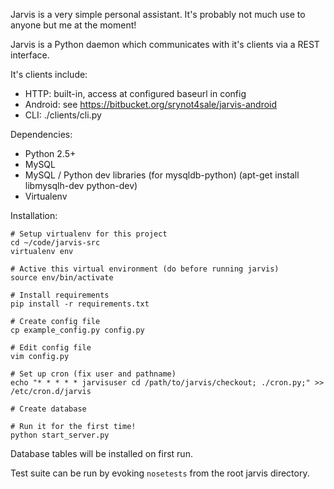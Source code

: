 Jarvis is a very simple personal assistant. It's probably not
much use to anyone but me at the moment!



Jarvis is a Python daemon which communicates with it's clients
via a REST interface.

It's clients include:

- HTTP: built-in, access at configured baseurl in config
- Android: see https://bitbucket.org/srynot4sale/jarvis-android
- CLI: ./clients/cli.py


Dependencies:

- Python 2.5+
- MySQL
- MySQL / Python dev libraries (for mysqldb-python) (apt-get install libmysqlh-dev python-dev)
- Virtualenv


Installation:

    # Setup virtualenv for this project
    cd ~/code/jarvis-src
    virtualenv env

    # Active this virtual environment (do before running jarvis)
    source env/bin/activate

    # Install requirements
    pip install -r requirements.txt

    # Create config file
    cp example_config.py config.py

    # Edit config file
    vim config.py

    # Set up cron (fix user and pathname)
    echo "* * * * * jarvisuser cd /path/to/jarvis/checkout; ./cron.py;" >> /etc/cron.d/jarvis

    # Create database

    # Run it for the first time!
    python start_server.py


Database tables will be installed on first run.

Test suite can be run by evoking `nosetests` from the root jarvis directory.
